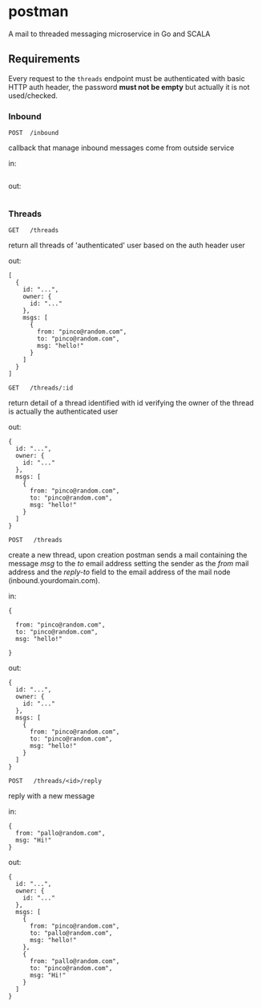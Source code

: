 # postman
A mail to threaded messaging microservice in Go and SCALA

## Requirements
Every request to the ```threads``` endpoint must be authenticated with basic HTTP auth header, the password **must not be empty** but actually it is not used/checked.
### Inbound
`POST  /inbound`

callback that manage inbound messages come from outside service

in:
``` 
```
out: 
``` 
```

### Threads
`GET   /threads`

return all threads of 'authenticated' user based on the auth header user

out: 
```
[
  {
    id: "...",
    owner: {
      id: "..."
    },
    msgs: [
      {
        from: "pinco@random.com",
        to: "pinco@random.com",
        msg: "hello!"
      }
    ]
  }
] 
```

`GET   /threads/:id`

return detail of a thread identified with id verifying the owner of the thread is actually the authenticated user

out: 
```  
{
  id: "...",
  owner: {
    id: "..."
  },
  msgs: [
    {
      from: "pinco@random.com",
      to: "pinco@random.com",
      msg: "hello!"
    }
  ]
}
```

`POST   /threads`

create a new thread, upon creation postman sends a mail containing the message *msg* to the *to* email address setting the sender as the *from* mail address and the *reply-to* field to the email address of the mail node (inbound.yourdomain.com).

in:
``` 
{
  
  from: "pinco@random.com",
  to: "pinco@random.com",
  msg: "hello!"
  
}
```
out: 
``` 
{
  id: "...",
  owner: {
    id: "..."
  },
  msgs: [
    {
      from: "pinco@random.com",
      to: "pinco@random.com",
      msg: "hello!"
    }
  ]
}
```

`POST   /threads/<id>/reply`

reply with a new message

in:
``` 
{
  from: "pallo@random.com",
  msg: "Hi!"
}
```
out: 
``` 
{
  id: "...",
  owner: {
    id: "..."
  },
  msgs: [
    {
      from: "pinco@random.com",
      to: "pallo@random.com",
      msg: "hello!"
    },
    {
      from: "pallo@random.com",
      to: "pinco@random.com",
      msg: "Hi!"
    }
  ]
}
```
